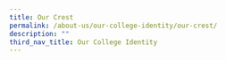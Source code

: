 ```yaml
---
title: Our Crest
permalink: /about-us/our-college-identity/our-crest/
description: ""
third_nav_title: Our College Identity
---
```

